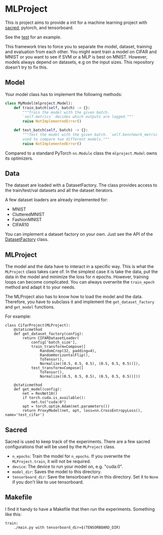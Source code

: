 # MLProject

This is project aims to provide a init for a machine learning project with [sacred](https://sacred.readthedocs.io/en/latest/),
pytorch, and tensorboard.


See the [test](test/test_cifar.py) for an example.

This framework tries to force you to separate the model, dataset, training and
evaluation from each other. You might want train a model on CIFAR and MNIST or you want to see if SVM or a MLP is best on MNIST. However, models always depend on datasets, e.g on the input sizes. This repository doesn't try to fix this.


## Model

Your model class has to implement the following methods:

```python
class MyModel(mlproject.Model):
    def train_batch(self, batch) -> {}:
        """Train the model with the given batch.
        `self.metrics` decides which outputs are logged."""
        raise NotImplementedError()

    def test_batch(self, batch) -> {}:
        """Test the model with the given batch. `self.benchmark_metric` decides which loss is
        used to compare two different models."""
        raise NotImplementedError()
```
Compared to a standard PyTorch `nn.Module` class the `mlproject.Model` owns its
optimizers.

## Data

The dataset are loaded with a DatasetFactory. The class provides access to
the train/test/val datasets and all the dataset iterators.

A few dataset loaders are already implemented for:
* MNIST
* ClutteredMNIST
* FashionMNIST
* CIFAR10

You can implement a dataset factory on your own. Just see the API of the
[DatasetFactory](mlproject/data.py) class.


## MLProject

The model and the data have to interact in a specific way. This is what the
`MLProject` class takes care of. In the simplest case it is take the data, put
the data in the model and minimize the loss for n epochs.
However, training loops can become complicated. You can always overwrite the
`train_epoch`  method and adapt it to your needs.

The MLProject also has to know how to load the model and the data. Therefore,
you have to subclass it and implement the `get_dataset_factory` and `get_model`
functions.

For example:

```
class CifarProject(MLProject):
    @staticmethod
    def get_dataset_factory(config):
        return CIFARDatasetLoader(
            config['batch_size'],
            train_transform=Compose([
                RandomCrop(32, padding=4),
                RandomHorizontalFlip(),
                ToTensor(),
                Normalize((0.5, 0.5, 0.5), (0.5, 0.5, 0.5))]),
            test_transform=Compose([
                ToTensor(),
                Normalize((0.5, 0.5, 0.5), (0.5, 0.5, 0.5))]))

    @staticmethod
    def get_model(config):
        net = ResNet18()
        if torch.cuda.is_available():
            net.to("cuda:0")
        opt = torch.optim.Adam(net.parameters())
        return ProxyModel(net, opt, loss=nn.CrossEntropyLoss(), name='test_cifar')
```
## Sacred

Sacred is used to keep track of the experiments.
There are a few sacred configurations that will be used by the `MLProject` class.

* `n_epochs`: Train the model for `n_epochs`. If you overwrite the `MLProject.train`, it will not be required.
* `device`: The device to run your model on, e.g. "cuda:0".
* `model_dir`: Saves the model to this directory.
* `tensorboard_dir`: Save the tensorboard run in this directory. Set it to
  `None` if you don't like to use tensorboard.

## Makefile

I find it handy to have a Makefile that then run the experiments.
Something like this:

```
train:
    ./main.py with tensorboard_dir=$(TENSORBOARD_DIR)
```

